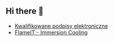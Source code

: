 ## Hi there 👋

* [Kwalifikowane podpisy elektroniczne](https://ustal.pl)
* [FlameIT - Immersion Cooling](https://flameit.io)
